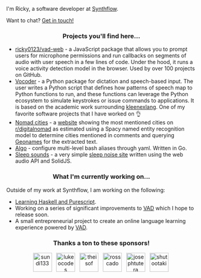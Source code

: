 I'm Ricky, a software developer at [Synthflow](https://synthflow.ai/).

Want to chat? [Get in touch!](mailto:rickycontact9@gmail.com)

<h3 align="center">Projects you'll find here...</h3>

- [ricky0123/vad-web](https://github.com/ricky0123/vad) - a JavaScript package that allows you to prompt users for microphone permissions and run callbacks on segments of audio with user speech in a few lines of code. Under the hood, it runs a voice activity detection model in the browser. Used by over 100 projects on GitHub.
- [Vocoder](https://github.com/ricky0123/vocoder) - a Python package for dictation and speech-based input. The user writes a Python script that defines how patterns of speech map to Python functions to run, and these functions can leverage the Python ecosystem to simulate keystrokes or issue commands to applications. It is based on the academic work surrounding [kleenexlang](https://kleenexlang.org). One of my favorite software projects that I have worked on :ok_hand:
- [Nomad cities](https://github.com/ricky0123/nomad-cities) - a [website](https://www.spikynomadball.ricky0123.com/) showing the most mentioned cities on [r/digitalnomad](https://www.reddit.com/r/digitalnomad/) as estimated using a Spacy named entity recognition model to determine cities mentioned in comments and querying [Geonames](https://www.geonames.org/) for the extracted text.
- [Algo](https://github.com/ricky0123/algo) - configure multi-level bash aliases through yaml. Written in Go.
- [Sleep sounds](https://github.com/ricky0123/sleep-sounds) - a very simple [sleep noise site](https://www.sleep-sounds.ricky0123.com/) written using the web audio API and SolidJS.

<h3 align="center">What I'm currently working on...</h3>

Outside of my work at Synthflow, I am working on the following:

- [Learning Haskell and Purescript](https://exercism.org/profiles/ricky0123).
- Working on a series of significant improvements to [VAD](https://github.com/ricky0123/vad) which I hope to release soon.
- A small entrepreneurial project to create an online language learning experience powered by [VAD](https://github.com/ricky0123/vad).

<h3 align="center">Thanks a ton to these sponsors!</h3>

<p align="center">
<!-- sponsors -->
  &nbsp;&nbsp;<a href="https://github.com/sundi133"><img src="https://github.com/sundi133.png" width="50px" alt="sundi133" /></a>
  &nbsp;&nbsp;<a href="https://github.com/lukeocodes"><img src="https://github.com/lukeocodes.png" width="50px" alt="lukeocodes" /></a>
  &nbsp;&nbsp;<a href="https://github.com/theisof"><img src="https://github.com/theisof.png" width="50px" alt="theisof" /></a>
  &nbsp;&nbsp;<a href="https://github.com/rosscado"><img src="https://github.com/rosscado.png" width="50px" alt="rosscado" /></a>
  &nbsp;&nbsp;<a href="https://github.com/josephtutera"><img src="https://github.com/josephtutera.png" width="50px" alt="josephtutera" /></a>
  &nbsp;&nbsp;<a href="https://github.com/shutootaki"><img src="https://github.com/shutootaki.png" width="50px" alt="shutootaki" /></a>
  &nbsp;&nbsp;
<!-- sponsors -->
</p>
